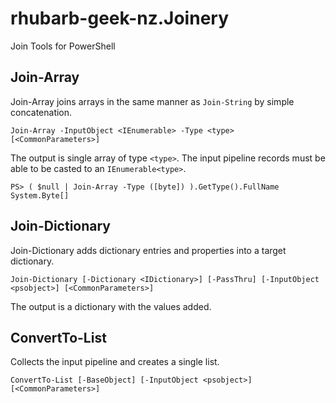 # rhubarb-geek-nz.Joinery
Join Tools for PowerShell

## Join-Array

Join-Array joins arrays in the same manner as `Join-String` by simple concatenation.

```
Join-Array -InputObject <IEnumerable> -Type <type> [<CommonParameters>]
```

The output is single array of type `<type>`. The input pipeline records must be able to be casted to an `IEnumerable<type>`.

```
PS> ( $null | Join-Array -Type ([byte]) ).GetType().FullName
System.Byte[]
```

## Join-Dictionary

Join-Dictionary adds dictionary entries and properties into a target dictionary.

```
Join-Dictionary [-Dictionary <IDictionary>] [-PassThru] [-InputObject <psobject>] [<CommonParameters>]
```

The output is a dictionary with the values added.

## ConvertTo-List

Collects the input pipeline and creates a single list.

```
ConvertTo-List [-BaseObject] [-InputObject <psobject>] [<CommonParameters>]
```
